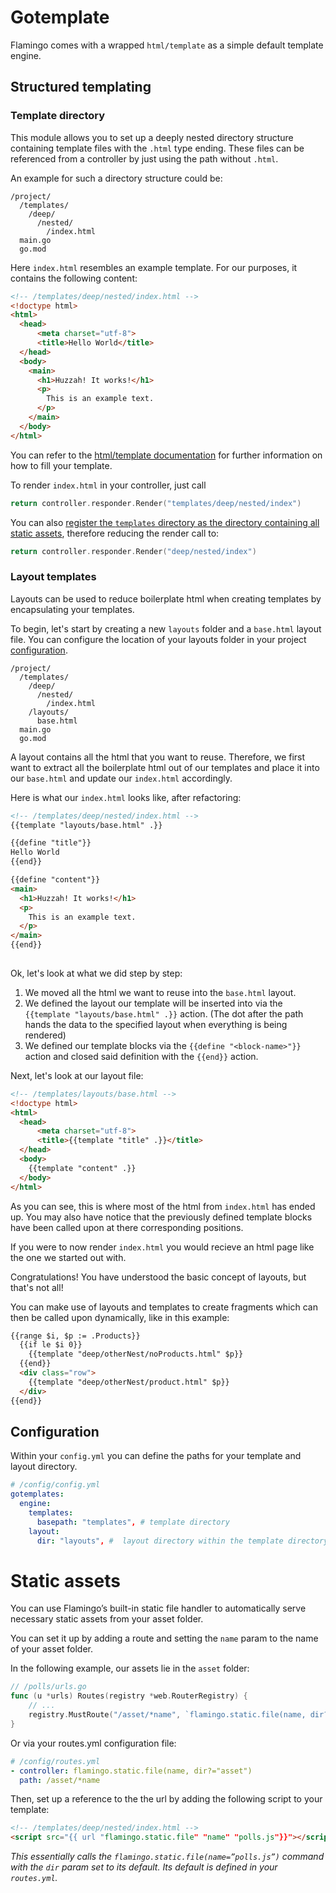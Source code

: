 # Gotemplate

Flamingo comes with a wrapped `html/template` as a simple default template engine.

## Structured templating

### Template directory

This module allows you to set up a deeply nested directory structure containing template files with the `.html` type ending. 
These files can be referenced from a controller by just using the path without `.html`.

An example for such a directory structure could be:

```text
/project/
  /templates/
    /deep/
      /nested/
        /index.html
  main.go
  go.mod
```

Here `index.html` resembles an example template. For our purposes, it contains the following content:

```html
<!-- /templates/deep/nested/index.html -->
<!doctype html>
<html>
  <head>
      <meta charset="utf-8">
      <title>Hello World</title>
  </head>
  <body>
    <main>
      <h1>Huzzah! It works!</h1>
      <p>
        This is an example text.
      </p>
    </main>
  </body>
</html>
```

You can refer to the [html/template documentation](golang.org/pkg/html/template/) for further information on how to fill your template.

To render `index.html` in your controller, just call

```go
return controller.responder.Render("templates/deep/nested/index")
```

You can also [register the `templates` directory as the directory containing all static assets](#static-assets), therefore reducing the render call to:

```go
return controller.responder.Render("deep/nested/index")
```

### Layout templates

Layouts can be used to reduce boilerplate html when creating templates by encapsulating your templates.

To begin, let's start by creating a new `layouts` folder and a `base.html` layout file. You can configure the location of your layouts folder in your project [configuration](#configuration).

```text
/project/
  /templates/
    /deep/
      /nested/
        /index.html
    /layouts/
      base.html
  main.go
  go.mod
```

A layout contains all the html that you want to reuse. Therefore, we first want to extract all the boilerplate html out of our templates and place it into our `base.html` and update our `index.html` accordingly.

Here is what our `index.html` looks like, after refactoring:

```html
<!-- /templates/deep/nested/index.html -->
{{template "layouts/base.html" .}}

{{define "title"}}
Hello World
{{end}}

{{define "content"}}
<main>
  <h1>Huzzah! It works!</h1>
  <p>
    This is an example text.
  </p>
</main>
{{end}}
 
```

Ok, let's look at what we did step by step:

1. We moved all the html we want to reuse into the `base.html` layout.
2. We defined the layout our template will be inserted into via the `{{template "layouts/base.html" .}}` action. (The dot after the path hands the data to the specified layout when everything is being rendered)
3. We defined our template blocks via the `{{define "<block-name>"}}` action and closed said definition with the `{{end}}` action.

Next, let's look at our layout file:

```html
<!-- /templates/layouts/base.html -->
<!doctype html>
<html>
  <head>
      <meta charset="utf-8">
      <title>{{template "title" .}}</title>
  </head>
  <body>
    {{template "content" .}}
  </body>
</html>
```

As you can see, this is where most of the html from `index.html` has ended up. You may also have notice that the previously defined template blocks have been called upon at there corresponding positions.

If you were to now render `index.html` you would recieve an html page like the one we started out with.

Congratulations! You have understood the basic concept of layouts, but that's not all!

You can make use of layouts and templates to create fragments which can then be called upon dynamically, like in this example:

```html
{{range $i, $p := .Products}}
  {{if le $i 0}}
    {{template "deep/otherNest/noProducts.html" $p}}
  {{end}}
  <div class="row">
    {{template "deep/otherNest/product.html" $p}}
  </div>
{{end}}
```

## Configuration

Within your `config.yml` you can define the paths for your template and layout directory.

```yml
# /config/config.yml
gotemplates:
  engine:
    templates:
      basepath: "templates", # template directory
    layout:
      dir: "layouts", #  layout directory within the template directory
```

# Static assets
You can use Flamingo’s built-in static file handler to automatically serve necessary static assets from your asset folder.

You can set it up by adding a route and setting the `name` param to the name of your asset folder.

In the following example, our assets lie in the `asset` folder:

```go
// /polls/urls.go
func (u *urls) Routes(registry *web.RouterRegistry) {
    // ...
    registry.MustRoute("/asset/*name", `flamingo.static.file(name, dir?="asset")`)
}
```

Or via your routes.yml configuration file:

```yaml
# /config/routes.yml
- controller: flamingo.static.file(name, dir?="asset")
  path: /asset/*name
```

Then, set up a reference to the the url by adding the following script to your template:

````html
<!-- /templates/deep/nested/index.html -->
<script src="{{ url "flamingo.static.file" "name" "polls.js"}}"></script>
````

*This essentially calls the `flamingo.static.file(name=”polls.js”)` command with the `dir` param set to its default. Its default is defined in your `routes.yml`.*
